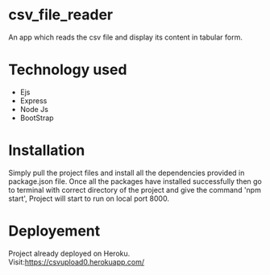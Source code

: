 # csv_file_reader
An app which reads the csv file and display its content in tabular form. 

# Technology used
- Ejs
- Express
- Node Js
- BootStrap

# Installation
Simply pull the project files and install all the dependencies provided in package.json file. Once all the packages have installed successfully then go to terminal with correct directory of the project and give the command 'npm start', Project will start to run on local port 8000.

# Deployement 
Project already deployed on Heroku.
Visit:https://csvupload0.herokuapp.com/
